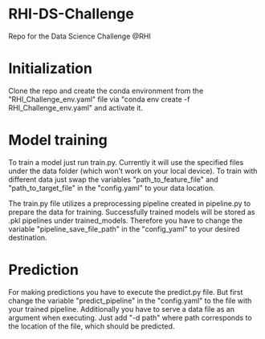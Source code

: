 # RHI-DS-Challenge
Repo for the Data Science Challenge @RHI

# Initialization
Clone the repo and create the conda environment from the "RHI_Challenge_env.yaml" file via "conda env create -f RHI_Challenge_env.yaml" and activate it.

# Model training
To train a model just run train.py. Currently it will use the specified files under the data folder (which won't work on your local device). To train with different data just swap the variables "path_to_feature_file" and "path_to_target_file" in the "config.yaml" to your data location.

The train.py file utilizes a preprocessing pipeline created in pipeline.py to prepare the data for training. Successfully trained models will be stored as .pkl pipelines under trained_models. Therefore you have to change the variable "pipeline_save_file_path" in the "config_yaml" to your desired destination.

# Prediction
For making predictions you have to execute the predict.py file. But first change the variable "predict_pipeline" in the "config.yaml" to the file with your trained pipeline. Additionally you have to serve a data file as an argument when executing. Just add "-d path" where path corresponds to the location of the file, which should be predicted.
